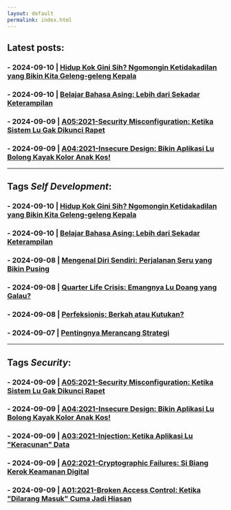```yaml
---
layout: default
permalink: index.html
---
```


## Latest posts:
### - 2024-09-10 | [Hidup Kok Gini Sih? Ngomongin Ketidakadilan yang Bikin Kita Geleng-geleng Kepala](_posts/self-development/2024-09-10-Ketidakadilan-Hidup.md)
### - 2024-09-10 | [Belajar Bahasa Asing: Lebih dari Sekadar Keterampilan](_posts/self-development/2024-09-10-Belajar-Bahasa-Asing.md)
### - 2024-09-09 | [A05:2021-Security Misconfiguration: Ketika Sistem Lu Gak Dikunci Rapet](_posts/_posts/self-development/2024-09-10-Belajar-Bahasa-Asing.md)
### - 2024-09-09 | [A04:2021-Insecure Design: Bikin Aplikasi Lu Bolong Kayak Kolor Anak Kos!](_posts/security/2024-09-09-Insecure-Design.md)

---

## Tags _Self Development_:
### - 2024-09-10 | [Hidup Kok Gini Sih? Ngomongin Ketidakadilan yang Bikin Kita Geleng-geleng Kepala](_posts/self-development/2024-09-10-Ketidakadilan-Hidup.md)
### - 2024-09-10 | [Belajar Bahasa Asing: Lebih dari Sekadar Keterampilan](_posts/self-development/2024-09-10-Belajar-Bahasa-Asing.md)
### - 2024-09-08 | [Mengenal Diri Sendiri: Perjalanan Seru yang Bikin Pusing](_posts/self-development/2024-09-08-Mengenal-Diri-Sendiri.md)
### - 2024-09-08 | [Quarter Life Crisis: Emangnya Lu Doang yang Galau?](_posts/self-development/2024-09-08-Quarter-Life-Crisis.md)
### - 2024-09-08 | [Perfeksionis: Berkah atau Kutukan?](_posts/self-development/2024-09-08-Perfeksionis.md)
### - 2024-09-07 | [Pentingnya Merancang Strategi](_posts/self-development/2024-09-07-Pentingnya-Merancang-Strategi.md)

---

## Tags _Security_:
### - 2024-09-09 | [A05:2021-Security Misconfiguration: Ketika Sistem Lu Gak Dikunci Rapet](_posts/security/2024-09-09-Security-Misconfiguration.md)
### - 2024-09-09 | [A04:2021-Insecure Design: Bikin Aplikasi Lu Bolong Kayak Kolor Anak Kos!](_posts/security/2024-09-09-Insecure-Design.md)
### - 2024-09-09 | [A03:2021-Injection: Ketika Aplikasi Lu "Keracunan" Data](_posts/security/2024-09-09-Injection.md)
### - 2024-09-09 | [A02:2021-Cryptographic Failures: Si Biang Kerok Keamanan Digital](_posts/security/2024-09-09-Cryptographic-Failures.md)
### - 2024-09-09 | [A01:2021-Broken Access Control: Ketika "Dilarang Masuk" Cuma Jadi Hiasan](_posts/security/2024-09-09-Broken-Access-Control.md)
